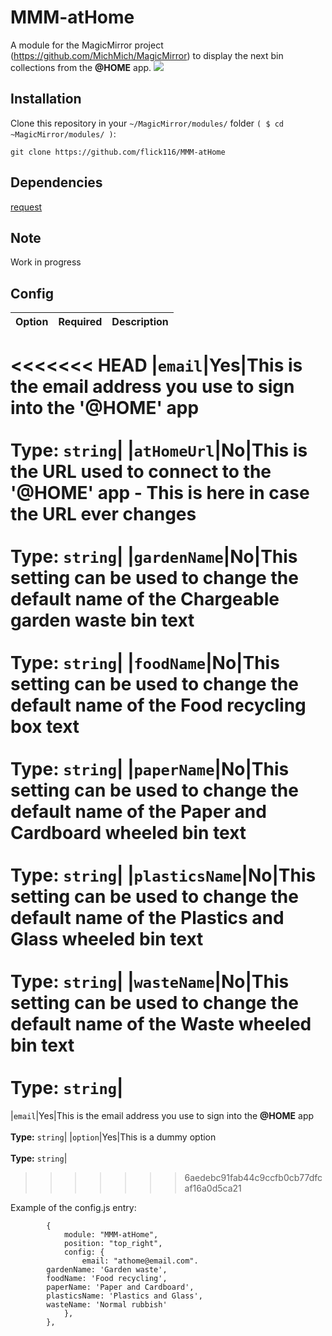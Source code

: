 # MMM-atHome
A module for the MagicMirror project (https://github.com/MichMich/MagicMirror) to display the next bin collections from the **@HOME** app.
![](images/example.png)

## Installation
Clone this repository in your `~/MagicMirror/modules/` folder `( $ cd ~MagicMirror/modules/ )`:
```
git clone https://github.com/flick116/MMM-atHome
```
## Dependencies
[request](https://www.npmjs.com/package/request)

## Note
Work in progress

## Config
|Option|Required|Description|
|---|---|---|
<<<<<<< HEAD
|`email`|Yes|This is the email address you use to sign into the '@HOME' app<br><br> **Type:** `string`|
|`atHomeUrl`|No|This is the URL used to connect to the '@HOME' app - This is here in case the URL ever changes<br><br> **Type:** `string`|
|`gardenName`|No|This setting can be used to change the default name of the Chargeable garden waste bin text<br><br> **Type:** `string`|
|`foodName`|No|This setting can be used to change the default name of the Food recycling box text<br><br> **Type:** `string`|
|`paperName`|No|This setting can be used to change the default name of the Paper and Cardboard wheeled bin text<br><br> **Type:** `string`|
|`plasticsName`|No|This setting can be used to change the default name of the Plastics and Glass wheeled bin text<br><br> **Type:** `string`|
|`wasteName`|No|This setting can be used to change the default name of the Waste wheeled bin text<br><br> **Type:** `string`|
=======
|`email`|Yes|This is the email address you use to sign into the **@HOME** app<br><br> **Type:** `string`|
|`option`|Yes|This is a dummy option<br><br> **Type:** `string`|
>>>>>>> 6aedebc91fab44c9ccfb0cb77dfcaf16a0d5ca21

Example of the config.js entry:

```
		{
			module: "MMM-atHome",
			position: "top_right",
			config: {
				email: "athome@email.com".
        gardenName: 'Garden waste',
        foodName: 'Food recycling',
        paperName: 'Paper and Cardboard',
        plasticsName: 'Plastics and Glass',
        wasteName: 'Normal rubbish'
			},
		},
```
